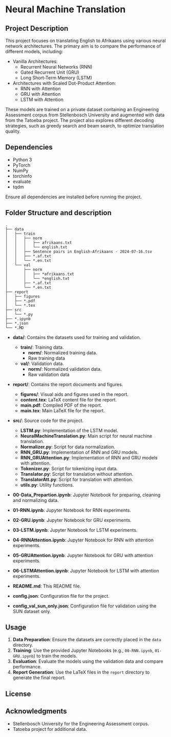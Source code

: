 # Neural Machine Translation

## Project Description

This project focuses on translating English to Afrikaans using various neural network architectures. The primary aim is to compare the performance of different models, including:

* Vanilla Architectures:
  * Recurrent Neural Networks (RNN)
  * Gated Recurrent Unit (GRU)
  * Long Short-Term Memory (LSTM)
* Architectures with Scaled Dot-Product Attention:
  * RNN with Attention
  * GRU with Attention
  * LSTM with Attention

These models are trained on a private dataset containing an Engineering Assessment corpus from Stellenbosch University and augmented with data from the Tatoeba project. The project also explores different decoding strategies, such as greedy search and beam search, to optimize translation quality.

## Dependencies

* Python 3
* PyTorch
* NumPy
* torchinfo
* evaluate
* tqdm

Ensure all dependencies are installed before running the project.

## Folder Structure and description

```
.
├── data
│   ├── train
│   │   ├── norm
│   │   │   ├── afrikaans.txt
│   │   │   └── english.txt
│   │   ├── Sentence pairs in English-Afrikaans - 2024-07-16.tsv
│   │   ├── *.af.txt
│   │   └── *.en.txt
│   └── val
│       ├── norm
│       │   ├── *afrikaans.txt
│       │   └── *english.txt
│       ├── *.af.txt
│       └── *.en.txt
├── report
│   ├── figures
│   ├── *.pdf
│   └── *.tex
├── src
│   └── *.py
├── *.ipynb
├── *.json
└── *.MD
```

- **data/**: Contains the datasets used for training and validation.
  - **train/**: Training data.
    - **norm/**: Normalized training data.
    - Raw training data
  - **val/**: Validation data.
    - **norm/**: Normalized validation data.
    - Raw validation data

- **report/**: Contains the report documents and figures.
  - **figures/**: Visual aids and figures used in the report.
  - **content.tex**: LaTeX content file for the report.
  - **main.pdf**: Compiled PDF of the report.
  - **main.tex**: Main LaTeX file for the report.

- **src/**: Source code for the project.
  - **LSTM.py**: Implementation of the LSTM model.
  - **NeuralMachineTranslation.py**: Main script for neural machine translation.
  - **Normalizer.py**: Script for data normalization.
  - **RNN_GRU.py**: Implementation of RNN and GRU models.
  - **RNN_GRUAttention.py**: Implementation of RNN and GRU models with attention.
  - **Tokenizer.py**: Script for tokenizing input data.
  - **Translator.py**: Script for translation without attention.
  - **TranslatorAtt.py**: Script for translation with attention.
  - **utils.py**: Utility functions.

- **00-Data_Prepartion.ipynb**: Jupyter Notebook for preparing, cleaning and normalizing data.
- **01-RNN.ipynb**: Jupyter Notebook for RNN experiments.
- **02-GRU.ipynb**: Jupyter Notebook for GRU experiments.
- **03-LSTM.ipynb**: Jupyter Notebook for LSTM experiments.
- **04-RNNAttention.ipynb**: Jupyter Notebook for RNN with attention experiments.
- **05-GRUAttention.ipynb**: Jupyter Notebook for GRU with attention experiments.
- **06-LSTMAttention.ipynb**: Jupyter Notebook for LSTM with attention experiments.

- **README.md**: This README file.
- **config.json**: Configuration file for the project.
- **config_val_sun_only.json**: Configuration file for validation using the SUN dataset only.

## Usage

1. **Data Preparation**: Ensure the datasets are correctly placed in the `data` directory.
2. **Training**: Use the provided Jupyter Notebooks (e.g., `00-RNN.ipynb`, `01-GRU.ipynb`) to train the models.
3. **Evaluation**: Evaluate the models using the validation data and compare performance.
4. **Report Generation**: Use the LaTeX files in the `report` directory to generate the final report.

## License


## Acknowledgments

- Stellenbosch University for the Engineering Assessment corpus.
- Tatoeba project for additional data.